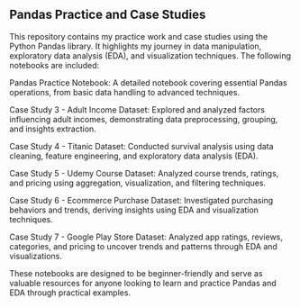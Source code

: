 
<h2> Pandas Practice and Case Studies </h2>

<p>This repository contains my practice work and case studies using the Python Pandas library. It highlights my journey in data manipulation, exploratory data analysis (EDA), and visualization techniques. The following notebooks are included:</p>

<p>Pandas Practice Notebook: A detailed notebook covering essential Pandas operations, from basic data handling to advanced techniques.</p>
<p></p>
<p>Case Study 3 - Adult Income Dataset: Explored and analyzed factors influencing adult incomes, demonstrating data preprocessing, grouping, and insights extraction.</p>
<p>Case Study 4 - Titanic Dataset: Conducted survival analysis using data cleaning, feature engineering, and exploratory data analysis (EDA).</p>
<p>Case Study 5 - Udemy Course Dataset: Analyzed course trends, ratings, and pricing using aggregation, visualization, and filtering techniques.</p>
<p>Case Study 6 - Ecommerce Purchase Dataset: Investigated purchasing behaviors and trends, deriving insights using EDA and visualization techniques.</p>
<p>Case Study 7 - Google Play Store Dataset: Analyzed app ratings, reviews, categories, and pricing to uncover trends and patterns through EDA and visualizations.</p>

   
<p>These notebooks are designed to be beginner-friendly and serve as valuable resources for anyone looking to learn and practice Pandas and EDA through practical examples.</p>
